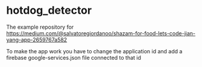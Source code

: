 # hotdog_detector

The example repository for https://medium.com/@salvatoregiordanoo/shazam-for-food-lets-code-jian-yang-app-2659767a582

To make the app work you have to change the application id and add a firebase google-services.json file connected to that id
